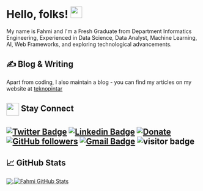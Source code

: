 <!-- More info, tips and tricks for making GitHub Profile README can be found in my article at https://towardsdatascience.com/build-a-stunning-readme-for-your-github-profile-9b80434fe5d7 -->

# Hello, folks! <img src="https://raw.githubusercontent.com/MartinHeinz/MartinHeinz/master/wave.gif" width="30px" height="30px" />

My name is Fahmi and I'm a Fresh Graduate from Department Informatics Engineering, Experienced in Data Science, Data Analyst, Machine Learning, AI, Web Frameworks, and exploring technological advancements.

## &#x270d; Blog & Writing

Apart from coding, I also maintain a blog - you can find my articles on my website at [teknopintar](https://teknopintar79.blogspot.com/) 

## <img align="center" src="https://github.com/rajput2107/rajput2107/blob/master/Assets/Handshake.gif" height="33px" /> Stay Connect 

[![Twitter Badge](https://img.shields.io/badge/-@agfmi-1ca0f1?style=flat-square&labelColor=1ca0f1&logo=twitter&logoColor=white&link=https://twitter.com/sakshamtaneja00)](https://twitter.com/agfmi) 
[![Linkedin Badge](https://img.shields.io/badge/-agusfahmiajipramana-blue?style=flat-square&logo=Linkedin&logoColor=white&link=https://www.linkedin.com/in/agusfahmiajipramana/)](https://www.linkedin.com/in/agusfahmiajipramana/) <!-- [![Medium Badge](https://img.shields.io/badge/-@sakshamtaneja-03a57a?style=flat-square&labelColor=000000&logo=Medium&link=https://medium.com/@sakshamtaneja/)](https://medium.com/@sakshamtaneja/) -->[![Donate](https://img.shields.io/badge/Support-%24-blue)](https://www.buymeacoffee.com/agfmi)
[![GitHub followers](https://img.shields.io/github/followers/agusfahmi?label=Follow&style=social)](https://github.com/agusfahmi/?tab=follow)
[![Gmail Badge](https://img.shields.io/badge/-sensai.fahmi1@gmail.com-c14438?style=flat-square&logo=Gmail&logoColor=white&link=mailto:sensai.fahmi1@gmail.com)](mailto:sensai.fahmi1@gmail.com)
![visitor badge](https://visitor-badge.glitch.me/badge?page_id=agusfahmi.visitor-badge)
---

## &#x1f4c8; GitHub Stats

<a href="https://github.com/agusfahmi">
  <img align="center" src="https://github-readme-stats.vercel.app/api/top-langs/?username=agusfahmi&hide=java,html,tex&title_color=ffffff&text_color=c9cacc&icon_color=2bbc8a&bg_color=1d1f21&langs_count=3" />
</a>
<a href="https://github.com/agusfahmi">
  <img align="center" src="https://github-readme-stats.vercel.app/api?username=agusfahmi&show_icons=true&line_height=27&count_private=true&title_color=ffffff&text_color=c9cacc&icon_color=2bbc8a&bg_color=1d1f21" alt="Fahmi GitHub Stats" />
</a>

<!-- <a href="https://github.com/MartinHeinz/python-project-blueprint">
  <img align="center" src="https://github-readme-stats.vercel.app/api/pin/?username=agusfahmi&repo=python-project-blueprint&title_color=ffffff&text_color=c9cacc&icon_color=2bbc8a&bg_color=1d1f21" />
</a>


<a href="https://github.com/MartinHeinz/go-project-blueprint">
  <img align="center" src="https://github-readme-stats.vercel.app/api/pin/?username=MartinHeinz&repo=go-project-blueprint&title_color=ffffff&text_color=c9cacc&icon_color=2bbc8a&bg_color=1d1f21" />
</a>     -->
